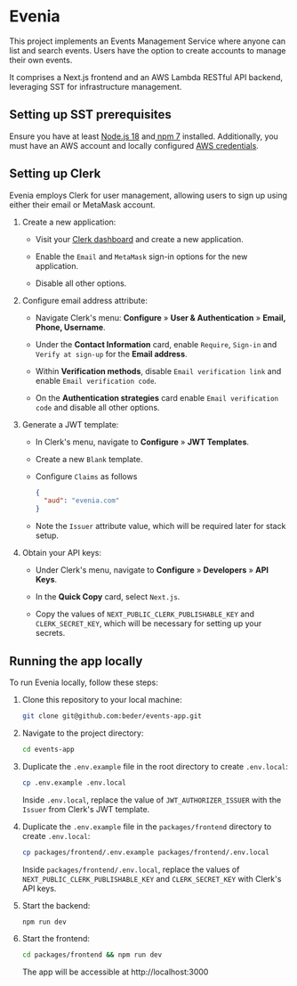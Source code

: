 # Evenia

This project implements an Events Management Service where anyone can list and search events. Users have the option to create accounts to manage their own events.

It comprises a Next.js frontend and an AWS Lambda RESTful API backend, leveraging SST for infrastructure management.

## Setting up SST prerequisites

Ensure you have at least [Node.js 18](https://nodejs.org/) and[ npm 7](https://www.npmjs.com/) installed. Additionally, you must have an AWS account and locally configured [AWS credentials](https://docs.sst.dev/advanced/iam-credentials#loading-from-a-file).

## Setting up Clerk

Evenia employs Clerk for user management, allowing users to sign up using either their email or MetaMask account.

1. Create a new application:

    - Visit your [Clerk dashboard](https://dashboard.clerk.com) and create a new application.

    - Enable the `Email` and `MetaMask` sign-in options for the new application.

    - Disable all other options.

2. Configure email address attribute:

    - Navigate Clerk's menu: **Configure** » **User & Authentication** » **Email, Phone, Username**.

    - Under the **Contact Information** card, enable `Require`, `Sign-in` and `Verify at sign-up` for the **Email address**.

    - Within **Verification methods**, disable `Email verification link` and enable `Email verification code`.

    - On the **Authentication strategies** card enable `Email verification code` and disable all other options.

3. Generate a JWT template:

    - In Clerk's menu, navigate to **Configure** » **JWT Templates**.

    - Create a new `Blank` template.

    - Configure `Claims` as follows

      ```json
      {
        "aud": "evenia.com"
      }
      ```

    - Note the `Issuer` attribute value, which will be required later for stack setup.

4. Obtain your API keys:

    - Under Clerk's menu, navigate to **Configure** » **Developers** » **API Keys**.

    - In the **Quick Copy** card, select `Next.js`.

    - Copy the values of `NEXT_PUBLIC_CLERK_PUBLISHABLE_KEY` and `CLERK_SECRET_KEY`, which will be necessary for setting up your secrets.

## Running the app locally

To run Evenia locally, follow these steps:

1. Clone this repository to your local machine:

    ```bash
    git clone git@github.com:beder/events-app.git
    ```

2. Navigate to the project directory:

    ```bash
    cd events-app
    ```

3. Duplicate the `.env.example` file in the root directory to create `.env.local`:

    ```bash
    cp .env.example .env.local
    ```

    Inside `.env.local`, replace the value of `JWT_AUTHORIZER_ISSUER` with the `Issuer` from Clerk's JWT template.

4. Duplicate the `.env.example` file in the `packages/frontend` directory to create `.env.local`:

    ```bash
    cp packages/frontend/.env.example packages/frontend/.env.local
    ```

    Inside `packages/frontend/.env.local`, replace the values of `NEXT_PUBLIC_CLERK_PUBLISHABLE_KEY` and `CLERK_SECRET_KEY` with Clerk's API keys.

5. Start the backend:

    ```bash
    npm run dev
    ```

6. Start the frontend:

    ```bash
    cd packages/frontend && npm run dev
    ```

    The app will be accessible at http://localhost:3000